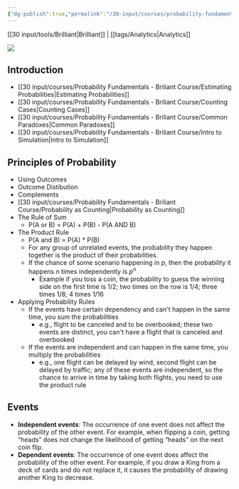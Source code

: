 ```yaml
---
{"dg-publish":true,"permalink":"/30-input/courses/probability-fundamentals-briliant-course/probability-fundamentals-briliant-course/","tags":["course"]}
---
```


[[30 input/tools/Brilliant\|Brilliant]] | [[tags/Analytics\|Analytics]] 

![](https://i.imgur.com/ayQcEWp.png)

## Introduction
- [[30 input/courses/Probability Fundamentals - Briliant Course/Estimating Probabilities\|Estimating Probabilities]]
- [[30 input/courses/Probability Fundamentals - Briliant Course/Counting Cases\|Counting Cases]]
- [[30 input/courses/Probability Fundamentals - Briliant Course/Common Paradoxes\|Common Paradoxes]]
- [[30 input/courses/Probability Fundamentals - Briliant Course/Intro to Simulation\|Intro to Simulation]]
## Principles of Probability
- Using Outcomes
- Outcome Distibution
- Complements
- [[30 input/courses/Probability Fundamentals - Briliant Course/Probability as Counting\|Probability as Counting]]
- The Rule of Sum
	- P(A or B) = P(A) + P(B) - P(A AND B)
- The Product Rule
	- P(A and B) = P(A) * P(B)
	- For any group of unrelated events, the probability they happen together is the product of their probabilities.
	- If the chance of some scenario happening in *p*, then the probability it happens *n* times independently is $p^n$
		- Example if you toss a coin, the probability to guess the winning side on the first time  is 1/2; two times on the row is 1/4; three times 1/8; 4 times 1/16
- Applying Probability Rules
	- If the events have certain dependency and can't happen in the same time, you sum the probabilities 
		- e.g., flight to be canceled and to be overbooked; these two events are distinct, you can't have a flight that is canceled and overbooked
	- If the events are independent and  can happen in the same time, you multiply the probabilities
		- e.g., one flight can be delayed by wind, second flight can be delayed by traffic; any of these events are independent, so the chance to arrive in time by taking both flights, you need to use the product rule

## Events
-   **Independent events**: The occurrence of one event does not affect the probability of the other event. For example, when flipping a coin, getting “heads” does not change the likelihood of getting “heads” on the next coin flip.
-   **Dependent events**: The occurrence of one event does affect the probability of the other event. For example, if you draw a King from a deck of cards and do not replace it, it causes the probability of drawing another King to decrease.
